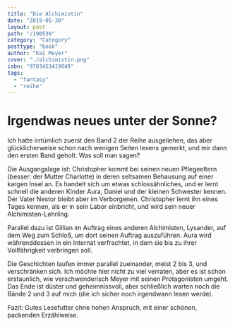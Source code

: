 ```yaml
---
title: "Die Alchimistin"
date: "2019-05-30"
layout: post
path: "/190530"
category: "Category"
posttype: "book"
author: "Kai Meyer"
cover: "./alchimistin.png"
isbn: "9783453419049"
tags:
  - "fantasy"
  - "reihe"
---
```


# Irgendwas neues unter der Sonne?

Ich hatte irrtümlich zuerst den Band 2 der Reihe ausgeliehen, das aber glücklicherweise schon nach wenigen Seiten lesens gemerkt, und mir dann den ersten Band geholt. Was soll man sagen?

Die Ausgangslage ist: Christopher kommt bei seinen neuen Pflegeeltern (besser: der Mutter Charlotte) in deren seltsamen Behausung auf einer kargen Insel an. Es handelt sich um etwas schlossähnliches, und er lernt schnell die anderen Kinder Aura, Daniel und der kleinen Schwester kennen. Der Vater Nestor bleibt aber im Verborgenen. Christopher lernt ihn eines Tages kennen, als er in sein Labor einbricht, und wird sein neuer Alchimisten-Lehrling.

Parallel dazu ist Gillian im Auftrag eines anderen Alchimisten, Lysander, auf dem Weg zum Schloß, um dort seinen Auftrag auszuführen. Aura wird währenddessen in ein Internat verfrachtet, in dem sie bis zu ihrer Vollfährigkeit verbringen soll.

Die Geschichten laufen immer parallel zueinander, meist 2 bis 3, und verschränken sich. Ich möchte hier nicht zu viel verraten, aber es ist schon erstaunlich, wie verschwenderisch Meyer mit seinen Protagonisten umgeht. Das Ende ist düster und geheimnissvoll, aber schließlich warten noch die Bände 2 und 3 auf mich (die ich sicher noch irgendwann lesen werde).

Fazit: Gutes Lesefutter ohne hohen Anspruch, mit einer schönen, packenden Erzählweise.